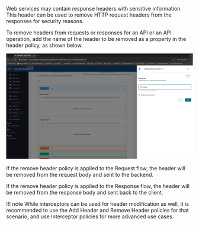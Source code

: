 Web services may contain response headers with sensitive information. This header can be used to remove HTTP request headers from the responses for security reasons.

To remove headers from requests or responses for an API or an API operation, add the name of the header to be removed as a property in the header policy, as shown below.

[![Remove Header](../../../assets/img/api-policies/remove-header.png)](../../../assets/img/api-policies/remove-header.png)

If the remove header policy is applied to the Request flow, the header will be removed from the request body and sent to the backend.

If the remove header policy is applied to the Response flow, the header will be removed from the response body and sent back to the client.

!!! note
    While interceptors can be used for header modification as well, it is recommended to use the Add Header and Remove Header policies for that scenario, and use Interceptor policies for more advanced use cases.
